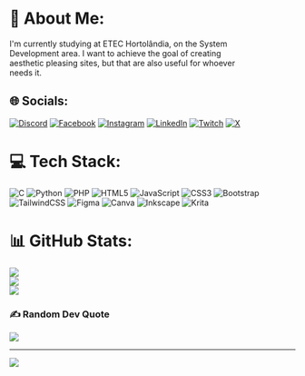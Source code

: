 # 💫 About Me:
I'm currently studying at ETEC Hortolândia, on the System<br>Development area. I want to achieve the goal of creating<br>aesthetic pleasing sites, but that are also useful for whoever <br>needs it.


## 🌐 Socials:
[![Discord](https://img.shields.io/badge/Discord-%237289DA.svg?logo=discord&logoColor=white)](https://discord.gg/https://discord.gg/vH7gGjNh) [![Facebook](https://img.shields.io/badge/Facebook-%231877F2.svg?logo=Facebook&logoColor=white)](https://www.facebook.com/gabriel.nunesdeandrade.5?locale=pt_BR) [![Instagram](https://img.shields.io/badge/Instagram-%23E4405F.svg?logo=Instagram&logoColor=white)](https://instagram.com/gab_nune) [![LinkedIn](https://img.shields.io/badge/LinkedIn-%230077B5.svg?logo=linkedin&logoColor=white)](https://www.linkedin.com/in/gabriel-nunes-b38a1834a/) [![Twitch](https://img.shields.io/badge/Twitch-%239146FF.svg?logo=Twitch&logoColor=white)](https://twitch.tv/gabizz7777) [![X](https://img.shields.io/badge/X-black.svg?logo=X&logoColor=white)](https://x.com/@Coruja26ytG) 

# 💻 Tech Stack:
![C](https://img.shields.io/badge/c-%2300599C.svg?style=for-the-badge&logo=c&logoColor=white) ![Python](https://img.shields.io/badge/python-3670A0?style=for-the-badge&logo=python&logoColor=ffdd54) ![PHP](https://img.shields.io/badge/php-%23777BB4.svg?style=for-the-badge&logo=php&logoColor=white) ![HTML5](https://img.shields.io/badge/html5-%23E34F26.svg?style=for-the-badge&logo=html5&logoColor=white) ![JavaScript](https://img.shields.io/badge/javascript-%23323330.svg?style=for-the-badge&logo=javascript&logoColor=%23F7DF1E) ![CSS3](https://img.shields.io/badge/css3-%231572B6.svg?style=for-the-badge&logo=css3&logoColor=white) ![Bootstrap](https://img.shields.io/badge/bootstrap-%238511FA.svg?style=for-the-badge&logo=bootstrap&logoColor=white) ![TailwindCSS](https://img.shields.io/badge/tailwindcss-%2338B2AC.svg?style=for-the-badge&logo=tailwind-css&logoColor=white) ![Figma](https://img.shields.io/badge/figma-%23F24E1E.svg?style=for-the-badge&logo=figma&logoColor=white) ![Canva](https://img.shields.io/badge/Canva-%2300C4CC.svg?style=for-the-badge&logo=Canva&logoColor=white) ![Inkscape](https://img.shields.io/badge/Inkscape-e0e0e0?style=for-the-badge&logo=inkscape&logoColor=080A13) ![Krita](https://img.shields.io/badge/Krita-203759?style=for-the-badge&logo=krita&logoColor=EEF37B)
# 📊 GitHub Stats:
![](https://github-readme-stats.vercel.app/api?username=GabeNune&theme=dark&hide_border=false&include_all_commits=true&count_private=false)<br/>
![](https://nirzak-streak-stats.vercel.app/?user=GabeNune&theme=dark&hide_border=false)<br/>
![](https://github-readme-stats.vercel.app/api/top-langs/?username=GabeNune&theme=dark&hide_border=false&include_all_commits=true&count_private=false&layout=compact)

### ✍️ Random Dev Quote
![](https://quotes-github-readme.vercel.app/api?type=horizontal&theme=radical)

---
[![](https://visitcount.itsvg.in/api?id=GabeNune&icon=0&color=0)](https://visitcount.itsvg.in)

<!-- Proudly created with GPRM ( https://gprm.itsvg.in ) -->
